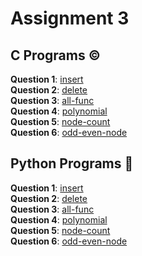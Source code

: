 # Assignment 3
## C Programs ©️
**Question 1**: [insert](https://github.com/RiddhiRaj/DSA-Lab-Assignment/blob/main/Assignment%203/C/insert.c) <br />
**Question 2**: [delete](https://github.com/RiddhiRaj/DSA-Lab-Assignment/blob/main/Assignment%203/C/delete.c) <br />
**Question 3**: [all-func](https://github.com/RiddhiRaj/DSA-Lab-Assignment/blob/main/Assignment%203/C/all-func-linkedlist.c) <br />
**Question 4**: [polynomial](https://github.com/RiddhiRaj/DSA-Lab-Assignment/blob/main/Assignment%203/C/poly.c) <br />
**Question 5**: [node-count](https://github.com/RiddhiRaj/DSA-Lab-Assignment/blob/main/Assignment%203/C/node-count.c) <br />
**Question 6**: [odd-even-node](https://github.com/RiddhiRaj/DSA-Lab-Assignment/blob/main/Assignment%203/C/odd-even-node.c) <br />

## Python Programs 🐍
**Question 1**: [insert](https://github.com/RiddhiRaj/DSA-Lab-Assignment/blob/main/Assignment%203/Python/insert-linkedlist.py) <br />
**Question 2**: [delete](https://github.com/RiddhiRaj/DSA-Lab-Assignment/blob/main/Assignment%203/Python/delete-linkedlist.py) <br />
**Question 3**: [all-func](https://github.com/RiddhiRaj/DSA-Lab-Assignment/blob/main/Assignment%203/Python/all-linkedlist.py) <br />
**Question 4**: [polynomial](https://github.com/RiddhiRaj/DSA-Lab-Assignment/blob/main/Assignment%203/Python/poly.py) <br />
**Question 5**: [node-count](https://github.com/RiddhiRaj/DSA-Lab-Assignment/blob/main/Assignment%203/Python/count-nodes.py) <br />
**Question 6**: [odd-even-node](https://github.com/RiddhiRaj/DSA-Lab-Assignment/blob/main/Assignment%203/Python/odd-even-list.py) <br />
